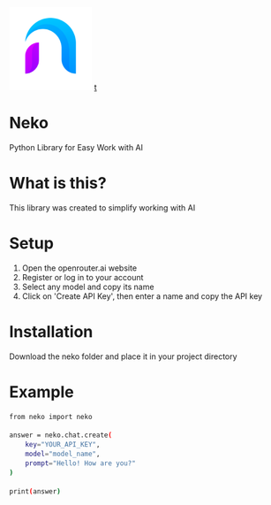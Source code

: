 
<img src="NekoLogo.png" width="150" height="150">
<a href="NekoLogo.png">t</a>

# Neko
Python Library for Easy Work with AI

# What is this?

This library was created to simplify working with AI

# Setup

1. Open the openrouter.ai website
2. Register or log in to your account
3. Select any model and copy its name
4. Click on 'Create API Key', then enter a name and copy the API key

# Installation

Download the neko folder and place it in your project directory

# Example

```bash
from neko import neko

answer = neko.chat.create(
    key="YOUR_API_KEY",
    model="model_name",
    prompt="Hello! How are you?"
)

print(answer)
```
